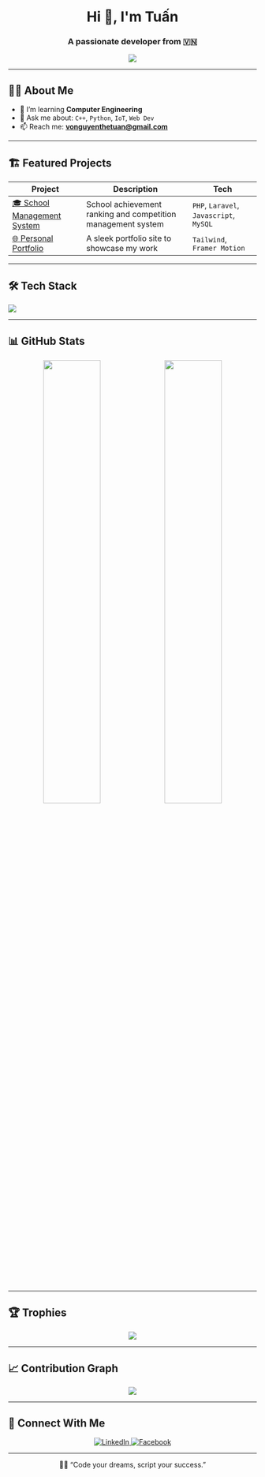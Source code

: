 <h1 align="center">Hi 👋, I'm Tuấn</h1>
<h3 align="center">A passionate developer from 🇻🇳</h3>

<p align="center">
  <img src="https://readme-typing-svg.herokuapp.com?font=Fira+Code&weight=600&size=24&pause=1000&center=true&vCenter=true&width=435&lines=Welcome+to+my+GitHub!;I+love+building+things+with+code.">
</p>

---

## 👨‍💻 About Me

- 🌱 I’m learning **Computer Engineering**
- 💬 Ask me about: `C++`, `Python`, `IoT`, `Web Dev`
- 📫 Reach me: **vonguyenthetuan@gmail.com**
  
---

## 🏗️ Featured Projects

| Project | Description | Tech |
|--------|-------------|------|
| [🎓 School Management System](https://github.com/tuankaka-dev/school-management.rar) | School achievement ranking and competition management system | `PHP`, `Laravel`, `Javascript`, `MySQL` |
| [🌐 Personal Portfolio](https://tuankaka-dev.github.io) | A sleek portfolio site to showcase my work |`Tailwind`, `Framer Motion` |

---

## 🛠️ Tech Stack

<p>
  <img src="https://skillicons.dev/icons?i=cpp,arduino,python,php,js,mysql,figma" />
</p>

---

## 📊 GitHub Stats

<p align="center">
  <img src="https://github-readme-stats.vercel.app/api?username=tuankaka-dev&show_icons=true&theme=radical" width="48%" />
  <img src="https://github-readme-streak-stats.herokuapp.com/?user=tuankaka-dev&theme=radical" width="48%" />
</p>

---

## 🏆 Trophies

<p align="center">
  <img src="https://github-profile-trophy.vercel.app/?username=tuankaka-dev&theme=radical&no-bg=true&no-frame=true&margin-w=12&column=5" />
</p>

---

## 📈 Contribution Graph

<p align="center">
  <img src="https://github-readme-activity-graph.vercel.app/graph?username=tuankaka-dev&theme=tokyo-night" />
</p>

---

## 🔗 Connect With Me
<p align="center">
  <a href="https://linkedin.com/in/the-tuan-vo-nguyen-8aa653341">
    <img src="https://img.shields.io/badge/LinkedIn-blue?style=for-the-badge&logo=linkedin&logoColor=white" alt="LinkedIn">
  </a>
  <a href="https://facebook.com/bigia.thetuan">
    <img src="https://img.shields.io/badge/Facebook-1877F2?style=for-the-badge&logo=facebook&logoColor=white" alt="Facebook">
  </a>
</p>


---
<p align="center">
🧑‍🏫 “Code your dreams, script your success.”
</p>
